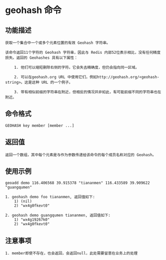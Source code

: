 # geohash 命令

## 功能描述
    获取一个集合中一个或多个元素位置的有效 Geohash 字符串。

    该命令返回11个字符的 Geohash 字符串，因此与 Redis 内部52位表示相比，没有任何精度损失。返回的 Geohashes 具有以下属性：

        1. 他们可以缩短删除右侧的字符。它会失去精确度，但仍会指向同一区域。

        2. 可以在geohash.org URL 中使用它们，例如http://geohash.org/<geohash-string>。这是这种 URL 的一个例子。

        3. 带有相似前缀的字符串在附近，但相反的情况并非如此，有可能前缀不同的字符串也在附近。

## 命令格式
    GEOHASH key member [member ...]

## 返回值
    返回一个数组，其中每个元素是与作为参数传递给该命令的每个成员名称对应的 Geohash。

## 使用示例
    geoadd demo 116.406568 39.915378 "tiananmen" 116.433589 39.909622 "guangqumen"

    1. geohash demo foo tiananmen, 返回值如下:
        1) (nil)
        2) "wx4g0fkevt0"

    2. geohash demo guangqumen tiananmen, 返回值如下:
        1) "wx4g19267k0"
        2) "wx4g0fkevt0"

## 注意事项
    1. member即使不存在，也会返回，会返回null，此处需要留意在业务上的处理

